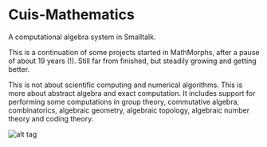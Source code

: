 # Cuis-Mathematics
A computational algebra system in Smalltalk.

This is a continuation of some projects started in MathMorphs, after a pause of about 19 years (!). Still far from finished, but steadily growing and getting better.

This is not about scientific computing and numerical algorithms. This is more about abstract algebra and exact computation. It includes support for performing some computations in group theory, commutative algebra, combinatorics, algebraic geometry, algebraic topology, algebraic number theory and coding theory.

![alt tag](https://raw.githubusercontent.com/len/Cuis-Mathematics/master/screenshots/screenshot1.png)
